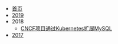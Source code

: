 - [首页](/)
- [2019](2019/)
- 2018
    - [CNCF项目通过Kubernetes扩展MySQL](/2018/01-cncf-host-vitess)
- [2017](2017/)